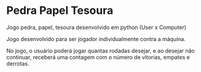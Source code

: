 # Pedra Papel Tesoura
 Jogo pedra, papel, tesoura desenvolvido em python (User x Computer) 

Jogo desenvolvido para ser jogador individualmente contra a máquina.

No jogo, o usuário poderá jogar quantas rodadas desejar, e ao desejar não continuar, receberá uma contagem com o número de vitorias, empates e derrotas.
